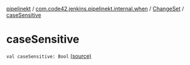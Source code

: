 [pipelinekt](../../index.md) / [com.code42.jenkins.pipelinekt.internal.when](../index.md) / [ChangeSet](index.md) / [caseSensitive](./case-sensitive.md)

# caseSensitive

`val caseSensitive: Bool` [(source)](https://github.com/code42/pipelinekt/tree/master/internal/src/main/kotlin/com/code42/jenkins/pipelinekt/internal/when/ChangeSet.kt#L7)